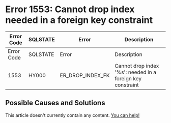 
# Error 1553: Cannot drop index needed in a foreign key constraint


| Error Code | SQLSTATE | Error | Description |
| --- | --- | --- | --- |
| Error Code | SQLSTATE | Error | Description |
| 1553 | HY000 | ER_DROP_INDEX_FK | Cannot drop index '%s': needed in a foreign key constraint |




## Possible Causes and Solutions


This article doesn't currently contain any content. [You can help!](/kb/en/writing-and-editing-knowledge-base-articles/)

